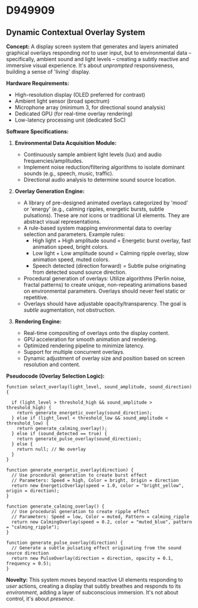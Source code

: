 # D949909

## Dynamic Contextual Overlay System

**Concept:** A display screen system that generates and layers animated graphical overlays responding *not* to user input, but to environmental data – specifically, ambient sound and light levels – creating a subtly reactive and immersive visual experience. It's about *unprompted* responsiveness, building a sense of 'living' display.

**Hardware Requirements:**

*   High-resolution display (OLED preferred for contrast)
*   Ambient light sensor (broad spectrum)
*   Microphone array (minimum 3, for directional sound analysis)
*   Dedicated GPU (for real-time overlay rendering)
*   Low-latency processing unit (dedicated SoC)

**Software Specifications:**

1.  **Environmental Data Acquisition Module:**
    *   Continuously sample ambient light levels (lux) and audio frequencies/amplitudes.
    *   Implement noise reduction/filtering algorithms to isolate dominant sounds (e.g., speech, music, traffic).
    *   Directional audio analysis to determine sound source location.

2.  **Overlay Generation Engine:**
    *   A library of pre-designed animated overlays categorized by 'mood' or 'energy' (e.g., calming ripples, energetic bursts, subtle pulsations).  These are *not* icons or traditional UI elements. They are abstract visual representations.
    *   A rule-based system mapping environmental data to overlay selection and parameters.  Example rules:
        *   High light + High amplitude sound = Energetic burst overlay, fast animation speed, bright colors.
        *   Low light + Low amplitude sound = Calming ripple overlay, slow animation speed, muted colors.
        *   Speech detected (direction forward) = Subtle pulse originating from detected sound source direction.
    *   Procedural generation of overlays: Utilize algorithms (Perlin noise, fractal patterns) to create unique, non-repeating animations based on environmental parameters.  Overlays should never feel static or repetitive.
    *   Overlays should have adjustable opacity/transparency.  The goal is *subtle* augmentation, not obstruction.

3.  **Rendering Engine:**
    *   Real-time compositing of overlays onto the display content.
    *   GPU acceleration for smooth animation and rendering.
    *   Optimized rendering pipeline to minimize latency.
    *   Support for multiple concurrent overlays.
    *   Dynamic adjustment of overlay size and position based on screen resolution and content.

**Pseudocode (Overlay Selection Logic):**

```
function select_overlay(light_level, sound_amplitude, sound_direction) {

  if (light_level > threshold_high && sound_amplitude > threshold_high) {
    return generate_energetic_overlay(sound_direction);
  } else if (light_level < threshold_low && sound_amplitude < threshold_low) {
    return generate_calming_overlay();
  } else if (sound_detected == true) {
    return generate_pulse_overlay(sound_direction);
  } else {
    return null; // No overlay
  }
}

function generate_energetic_overlay(direction) {
  // Use procedural generation to create burst effect
  // Parameters: Speed = high, Color = bright, Origin = direction
  return new EnergeticOverlay(speed = 1.0, color = "bright_yellow", origin = direction);
}

function generate_calming_overlay() {
  // Use procedural generation to create ripple effect
  // Parameters: Speed = low, Color = muted, Pattern = calming_ripple
  return new CalmingOverlay(speed = 0.2, color = "muted_blue", pattern = "calming_ripple");
}

function generate_pulse_overlay(direction) {
  // Generate a subtle pulsating effect originating from the sound source direction
  return new PulseOverlay(direction = direction, opacity = 0.1, frequency = 0.5);
}
```

**Novelty:** This system moves beyond reactive UI elements responding to *user* actions, creating a display that subtly breathes and responds to its *environment*, adding a layer of subconscious immersion. It's not about control, it's about *presence*.